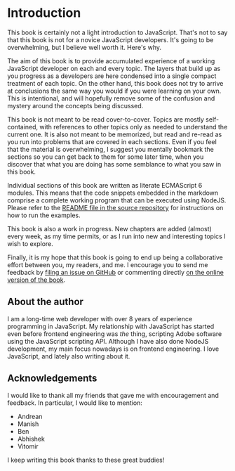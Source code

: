 # Introduction

This book is certainly not a light introduction to JavaScript. That's not to
say that this book is not for a novice JavaScript developers. It's going to be
overwhelming, but I believe well worth it. Here's why.

The aim of this book is to provide accumulated experience of a working
JavaScript developer on each and every topic. The layers that build up as you
progress as a developers are here condensed into a single compact treatment of
each topic. On the other hand, this book does not try to arrive at conclusions
the same way you would if you were learning on your own. This is intentional,
and will hopefully remove some of the confusion and mystery around the concepts
being discussed.

This book is not meant to be read cover-to-cover. Topics are mostly
self-contained, with references to other topics only as needed to understand
the current one. It is also not meant to be memorized, but read and re-read as
you run into problems that are covered in each sections. Even if you feel that
the material is overwhelming, I suggest you mentally bookmark the sections so
you can get back to them for some later time, when you discover that what you
are doing has some semblance to what you saw in this book.

Individual sections of this book are written as literate ECMAScript 6 modules.
This means that the code snippets embedded in the markdown comprise a complete
working program that can be executed using NodeJS. Please refer to the
[README file in the source repository](https://github.com/foxbunny/javascript-by-example)
for instructions on how to run the examples.

This book is also a work in progress. New chapters are added (almost) every
week, as my time permits, or as I run into new and interesting topics I wish
to explore.

Finally, it is my hope that this book is going to end up being a collaborative
effort between you, my readers, and me. I encourage you to send me feedback by
[filing an issue on
GitHub](https://github.com/foxbunny/javascript-by-example/issues)  or
commenting directly [on the online version of the
book](https://foxbunny.gitbooks.io/assimilate-js/content/).

## About the author

I am a long-time web developer with over 8 years of experience programming
in JavaScript. My relationship with JavaScript has started even before frontend
engineering was *the* thing, scripting Adobe software using the JavaScript
scripting API. Although I have also done NodeJS development, my main focus
nowadays is on frontend engineering. I love JavaScript, and lately also writing
about it.

## Acknowledgements

I would like to thank all my friends that gave me with encouragement and
feedback. In particular, I would like to mention:

- Andrean
- Manish
- Ben
- Abhishek
- Vitomir

I keep writing this book thanks to these great buddies!
